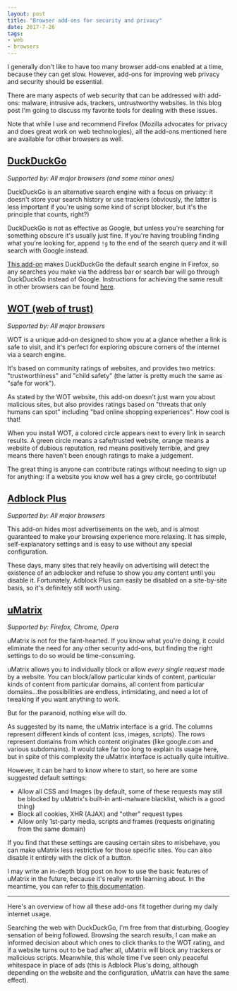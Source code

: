 ```yaml
---
layout: post
title: "Browser add-ons for security and privacy"
date: 2017-7-26
tags:
- web
- browsers
---
```


I generally don't like to have too many browser add-ons enabled at a time, because they can get slow. However, add-ons for improving web privacy and security should be essential.

There are many aspects of web security that can be addressed with add-ons: malware, intrusive ads, trackers, untrustworthy websites. In this blog post I'm going to discuss my favorite tools for dealing with these issues.
<!--break-->

Note that while I use and recommend Firefox (Mozilla advocates for privacy and does great work on web technologies), all the add-ons mentioned here are available for other browsers as well.

[DuckDuckGo](https://duckduckgo.com/)
----------
_Supported by: All major browsers (and some minor ones)_

DuckDuckGo is an alternative search engine with a focus on privacy: it doesn't store your search history or use trackers (obviously, the latter is less important if you're using some kind of script blocker, but it's the principle that counts, right?)

DuckDuckGo is not as effective as Google, but unless you're searching for something obscure it's usually just fine. If you're having troubling finding what you're looking for, append `!g` to the end of the search query and it will search with Google instead.

[This add-on](https://add-ons.mozilla.org/en-US/firefox/add-on/duckduckgo-ssl/) makes DuckDuckGo the default search engine in Firefox, so any searches you make via the address bar or search bar will go through DuckDuckGo instead of Google. Instructions for achieving the same result in other browsers can be found [here](https://duck.co/help/desktop/adding-duckduckgo-to-your-browser).


[WOT (web of trust)](https://www.mywot.com/)
------------------
_Supported by: All major browsers_

WOT is a unique add-on designed to show you at a glance whether a link is safe to visit, and it's perfect for exploring obscure corners of the internet via a search engine.

It's based on community ratings of websites, and provides two metrics: "trustworthiness" and "child safety" (the latter is pretty much the same as "safe for work").

As stated by the WOT website, this add-on doesn't just warn you about malicious sites, but also provides ratings based on "threats that only humans can spot" including "bad online shopping experiences". How cool is that!

When you install WOT, a colored circle appears next to every link in search results. A green circle means a safe/trusted website, orange means a website of dubious reputation, red means positively terrible, and grey means there haven't been enough ratings to make a judgement.

The great thing is anyone can contribute ratings without needing to sign up for anything: if a website you know well has a grey circle, go contribute!


[Adblock Plus](https://adblockplus.org/)
------------
_Supported by: All major browsers_

This add-on hides most advertisements on the web, and is almost guaranteed to make your browsing experience more relaxing. It has simple, self-explanatory settings and is easy to use without any special configuration.

These days, many sites that rely heavily on advertising will detect the existence of an adblocker and refuse to show you any content until you disable it. Fortunately, Adblock Plus can easily be disabled on a site-by-site basis, so it's definitely still worth using.


[uMatrix](https://github.com/gorhill/uMatrix)
-------
_Supported by: Firefox, Chrome, Opera_

uMatrix is not for the faint-hearted. If you know what you're doing, it could eliminate the need for any other security add-ons, but finding the right settings to do so would be time-consuming.

uMatrix allows you to individually block or allow *every single request* made by a website. You can block/allow particular kinds of content, particular kinds of content from particular domains, all content from particular domains...the possibilities are endless, intimidating, and need a lot of tweaking if you want anything to work.

But for the paranoid, nothing else will do.

As suggested by its name, the uMatrix interface is a grid. The columns represent different kinds of content (css, images, scripts). The rows represent domains from which content originates (like google.com and various subdomains). It would take far too long to explain its usage here, but in spite of this complexity the uMatrix interface is actually quite intuitive.

However, it can be hard to know where to start, so here are some suggested default settings:

- Allow all CSS and Images (by default, some of these requests may still be blocked by uMatrix's built-in anti-malware blacklist, which is a good thing)
- Block all cookies, XHR (AJAX) and "other" request types
- Allow only 1st-party media, scripts and frames (requests originating from the same domain)

If you find that these settings are causing certain sites to misbehave, you can make uMatrix less restrictive for those specific sites. You can also disable it entirely with the click of a button.

I may write an in-depth blog post on how to use the basic features of uMatrix in the future, because it's really worth learning about. In the meantime, you can refer to [this documentation](https://github.com/gorhill/uMatrix/wiki).

------------------------------------------------------------------------------

Here's an overview of how all these add-ons fit together during my daily internet usage.

Searching the web with DuckDuckGo, I'm free from that disturbing, Googley sensation of being followed. Browsing the search results, I can make an informed decision about which ones to click thanks to the WOT rating, and if a website turns out to be bad after all, uMatrix will block any trackers or malicious scripts. Meanwhile, this whole time I've seen only peaceful whitespace in place of ads (this is Adblock Plus's doing, although depending on the website and the configuration, uMatrix can have the same effect).
